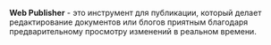 **Web Publisher** - это инструмент для публикации, который делает редактирование документов или блогов приятным благодаря предварительному просмотру изменений в реальном времени.